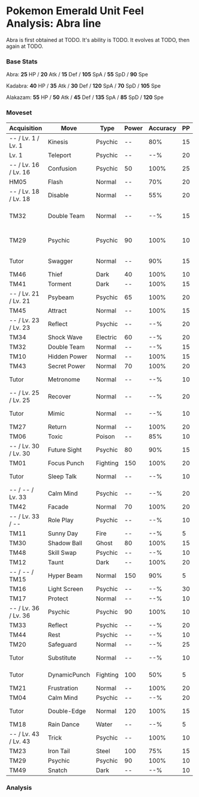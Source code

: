 # Pokemon Emerald Unit Feel Analysis: Abra line

Abra is first obtained at TODO. It's ability is TODO. It evolves at TODO, then again at TODO.

### Base Stats

Abra: **25** HP / **20** Atk / **15** Def / **105** SpA / **55** SpD / **90** Spe

Kadabra: **40** HP / **35** Atk / **30** Def / **120** SpA / **70** SpD / **105** Spe

Alakazam: **55** HP / **50** Atk / **45** Def / **135** SpA / **85** SpD / **120** Spe

### Moveset

|Acquisition         |Move        |Type    |Power|Accuracy|PP |Notes                    |
|---                 |---         |---     |---  |---     |---|---                      |
|-- / Lv. 1 / Lv. 1  |Kinesis     |Psychic |--   |80%     |15 |                         |
|Lv. 1               |Teleport    |Psychic |--   |--%     |20 |                         |
|-- / Lv. 16 / Lv. 16|Confusion   |Psychic |50   |100%    |25 |                         |
|HM05                |Flash       |Normal  |--   |70%     |20 |                         |
|-- / Lv. 18 / Lv. 18|Disable     |Normal  |--   |55%     |20 |                         |
|TM32                |Double Team |Normal  |--   |--%     |15 |Buy at Game Corner       |
|TM29                |Psychic     |Psychic |90   |100%    |10 |Buy at Game Corner       |
|Tutor               |Swagger     |Normal  |--   |90%     |15 |Emerald only             |
|TM46                |Thief       |Dark    |40   |100%    |10 |                         |
|TM41                |Torment     |Dark    |--   |100%    |15 |                         |
|-- / Lv. 21 / Lv. 21|Psybeam     |Psychic |65   |100%    |20 |                         |
|TM45                |Attract     |Normal  |--   |100%    |15 |                         |
|-- / Lv. 23 / Lv. 23|Reflect     |Psychic |--   |--%     |20 |                         |
|TM34                |Shock Wave  |Electric|60   |--%     |20 |                         |
|TM32                |Double Team |Normal  |--   |--%     |15 |                         |
|TM10                |Hidden Power|Normal  |--   |100%    |15 |                         |
|TM43                |Secret Power|Normal  |70   |100%    |20 |                         |
|Tutor               |Metronome   |Normal  |--   |--%     |10 |Emerald only             |
|-- / Lv. 25 / Lv. 25|Recover     |Normal  |--   |--%     |20 |                         |
|Tutor               |Mimic       |Normal  |--   |--%     |10 |Emerald only             |
|TM27                |Return      |Normal  |--   |100%    |20 |                         |
|TM06                |Toxic       |Poison  |--   |85%     |10 |                         |
|-- / Lv. 30 / Lv. 30|Future Sight|Psychic |80   |90%     |15 |                         |
|TM01                |Focus Punch |Fighting|150  |100%    |20 |                         |
|Tutor               |Sleep Talk  |Normal  |--   |--%     |10 |Emerald only             |
|-- / -- / Lv. 33    |Calm Mind   |Psychic |--   |--%     |20 |                         |
|TM42                |Facade      |Normal  |70   |100%    |20 |                         |
|-- / Lv. 33 / --    |Role Play   |Psychic |--   |--%     |10 |                         |
|TM11                |Sunny Day   |Fire    |--   |--%     |5  |                         |
|TM30                |Shadow Ball |Ghost   |80   |100%    |15 |                         |
|TM48                |Skill Swap  |Psychic |--   |--%     |10 |                         |
|TM12                |Taunt       |Dark    |--   |100%    |20 |                         |
|-- / -- / TM15      |Hyper Beam  |Normal  |150  |90%     |5  |                         |
|TM16                |Light Screen|Psychic |--   |--%     |30 |                         |
|TM17                |Protect     |Normal  |--   |--%     |10 |                         |
|-- / Lv. 36 / Lv. 36|Psychic     |Psychic |90   |100%    |10 |                         |
|TM33                |Reflect     |Psychic |--   |--%     |20 |                         |
|TM44                |Rest        |Psychic |--   |--%     |10 |                         |
|TM20                |Safeguard   |Normal  |--   |--%     |25 |                         |
|Tutor               |Substitute  |Normal  |--   |--%     |10 |Emerald only             |
|Tutor               |DynamicPunch|Fighting|100  |50%     |5  |Emerald only             |
|TM21                |Frustration |Normal  |--   |100%    |20 |                         |
|TM04                |Calm Mind   |Psychic |--   |--%     |20 |                         |
|Tutor               |Double-Edge |Normal  |120  |100%    |15 |Emerald only             |
|TM18                |Rain Dance  |Water   |--   |--%     |5  |                         |
|-- / Lv. 43 / Lv. 43|Trick       |Psychic |--   |100%    |10 |                         |
|TM23                |Iron Tail   |Steel   |100  |75%     |15 |                         |
|TM29                |Psychic     |Psychic |90   |100%    |10 |                         |
|TM49                |Snatch      |Dark    |--   |--%     |10 |                         |

### Analysis